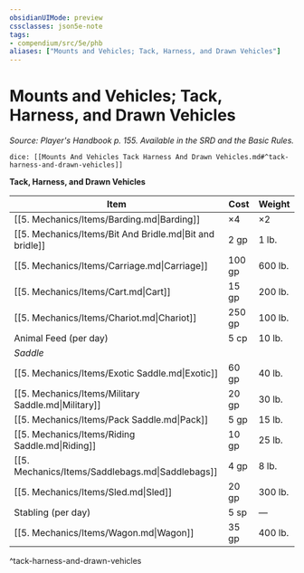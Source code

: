 ```yaml
---
obsidianUIMode: preview
cssclasses: json5e-note
tags:
- compendium/src/5e/phb
aliases: ["Mounts and Vehicles; Tack, Harness, and Drawn Vehicles"]
---
```

# Mounts and Vehicles; Tack, Harness, and Drawn Vehicles
*Source: Player's Handbook p. 155. Available in the SRD and the Basic Rules.* 

`dice: [[Mounts And Vehicles Tack Harness And Drawn Vehicles.md#^tack-harness-and-drawn-vehicles]]`

**Tack, Harness, and Drawn Vehicles**

| Item | Cost | Weight |
|------|------|--------|
| [[5. Mechanics/Items/Barding.md\|Barding]] | ×4 | ×2 |
| [[5. Mechanics/Items/Bit And Bridle.md\|Bit and bridle]] | 2 gp | 1 lb. |
| [[5. Mechanics/Items/Carriage.md\|Carriage]] | 100 gp | 600 lb. |
| [[5. Mechanics/Items/Cart.md\|Cart]] | 15 gp | 200 lb. |
| [[5. Mechanics/Items/Chariot.md\|Chariot]] | 250 gp | 100 lb. |
| Animal Feed (per day) | 5 cp | 10 lb. |
| *Saddle* |  |  |
| [[5. Mechanics/Items/Exotic Saddle.md\|Exotic]] | 60 gp | 40 lb. |
| [[5. Mechanics/Items/Military Saddle.md\|Military]] | 20 gp | 30 lb. |
| [[5. Mechanics/Items/Pack Saddle.md\|Pack]] | 5 gp | 15 lb. |
| [[5. Mechanics/Items/Riding Saddle.md\|Riding]] | 10 gp | 25 lb. |
| [[5. Mechanics/Items/Saddlebags.md\|Saddlebags]] | 4 gp | 8 lb. |
| [[5. Mechanics/Items/Sled.md\|Sled]] | 20 gp | 300 lb. |
| Stabling (per day) | 5 sp | — |
| [[5. Mechanics/Items/Wagon.md\|Wagon]] | 35 gp | 400 lb. |
^tack-harness-and-drawn-vehicles